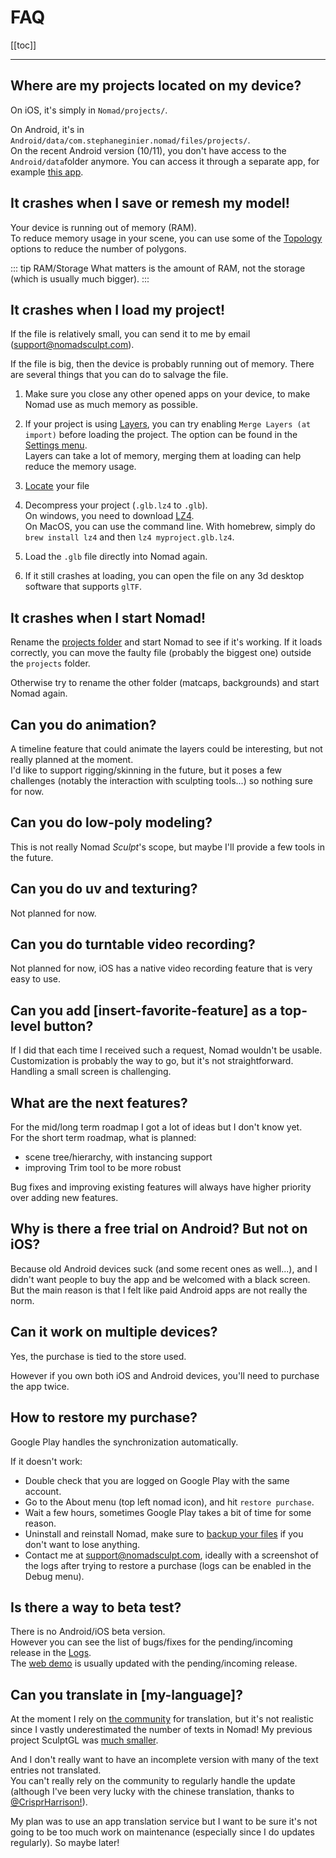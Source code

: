 # FAQ

[[toc]]

---

## Where are my projects located on my device?
On iOS, it's simply in `Nomad/projects/`.  

On Android, it's in `Android/data/com.stephaneginier.nomad/files/projects/`.  
On the recent Android version (10/11), you don't have access to the `Android/data`folder anymore.
You can access it through a separate app, for example [this app](https://play.google.com/store/apps/details?id=com.alphainventor.filemanager).


## It crashes when I save or remesh my model!
Your device is running out of memory (RAM).  
To reduce memory usage in your scene, you can use some of the [Topology](topology.md) options to reduce the number of polygons.

::: tip RAM/Storage
What matters is the amount of RAM, not the storage (which is usually much bigger).
:::


## It crashes when I load my project!
If the file is relatively small, you can send it to me by email (<support@nomadsculpt.com>).

If the file is big, then the device is probably running out of memory.
There are several things that you can do to salvage the file.

1. Make sure you close any other opened apps on your device, to make Nomad use as much memory as possible.

2. If your project is using [Layers](layers.md), you can try enabling `Merge Layers (at import)` before loading the project.
The option can be found in the [Settings menu](settings.md).  
Layers can take a lot of memory, merging them at loading can help reduce the memory usage.

3. [Locate](#where-are-my-projects-located-on-my-device) your file

4. Decompress your project (`.glb.lz4` to `.glb`).  
On windows, you need to download [LZ4](https://github.com/lz4/lz4/releases).  
On MacOS, you can use the command line.
With homebrew, simply do `brew install lz4` and then `lz4 myproject.glb.lz4`.

5. Load the `.glb` file directly into Nomad again.

6. If it still crashes at loading, you can open the file on any 3d desktop software that supports `glTF`.


## It crashes when I start Nomad!
Rename the [projects folder](#where-are-my-projects-located-on-my-device) and start Nomad to see if it's working.
If it loads correctly, you can move the faulty file (probably the biggest one) outside the `projects` folder.

Otherwise try to rename the other folder (matcaps, backgrounds) and start Nomad again.


## Can you do animation?
A timeline feature that could animate the layers could be interesting, but not really planned at the moment.  
I'd like to support rigging/skinning in the future, but it poses a few challenges (notably the interaction with sculpting tools...) so nothing sure for now.


## Can you do low-poly modeling?
This is not really Nomad *Sculpt*'s scope, but maybe I'll provide a few tools in the future.


## Can you do uv and texturing?
Not planned for now.


## Can you do turntable video recording?
Not planned for now, iOS has a native video recording feature that is very easy to use.


## Can you add [insert-favorite-feature] as a top-level button?
If I did that each time I received such a request, Nomad wouldn't be usable.  
Customization is probably the way to go, but it's not straightforward.
Handling a small screen is challenging.


## What are the next features?
For the mid/long term roadmap I got a lot of ideas but I don't know yet.  
For the short term roadmap, what is planned:
* scene tree/hierarchy, with instancing support
* improving Trim tool to be more robust

Bug fixes and improving existing features will always have higher priority over adding new features.


## Why is there a free trial on Android? But not on iOS?
Because old Android devices suck (and some recent ones as well...), and I didn't want people to buy the app and be welcomed with a black screen.
But the main reason is that I felt like paid Android apps are not really the norm.


## Can it work on multiple devices?
Yes, the purchase is tied to the store used.

However if you own both iOS and Android devices, you'll need to purchase the app twice.

## How to restore my purchase?
Google Play handles the synchronization automatically.

If it doesn't work:

- Double check that you are logged on Google Play with the same account.
- Go to the About menu (top left nomad icon), and hit `restore purchase`.
- Wait a few hours, sometimes Google Play takes a bit of time for some reason.
- Uninstall and reinstall Nomad, make sure to [backup your files](#where-are-my-projects-located-on-my-device) if you don't want to lose anything.
- Contact me at <support@nomadsculpt.com>, ideally with a screenshot of the logs after trying to restore a purchase (logs can be enabled in the Debug menu).


## Is there a way to beta test?
There is no Android/iOS beta version.  
However you can see the list of bugs/fixes for the pending/incoming release in the [Logs](https://forum.nomadsculpt.com/t/nomad-change-log/139/500).  
The [web demo](https://stephaneginier.com/archive/nomad_demo) is usually updated with the pending/incoming release.


## Can you translate in [my-language]?
At the moment I rely on [the community](https://github.com/stephomi/nomad-translation) for translation, but it's not realistic since I vastly underestimated the number of texts in Nomad!
My previous project SculptGL was [much smaller](https://github.com/stephomi/sculptgl/tree/master/src/gui/tr).

And I don't really want to have an incomplete version with many of the text entries not translated.  
You can't really rely on the community to regularly handle the update (although I've been very lucky with the chinese translation, thanks to [@CrisprHarrison!](https://github.com/CrisprHarrison)).

My plan was to use an app translation service but I want to be sure it's not going to be too much work on maintenance (especially since I do updates regularly).
So maybe later!



